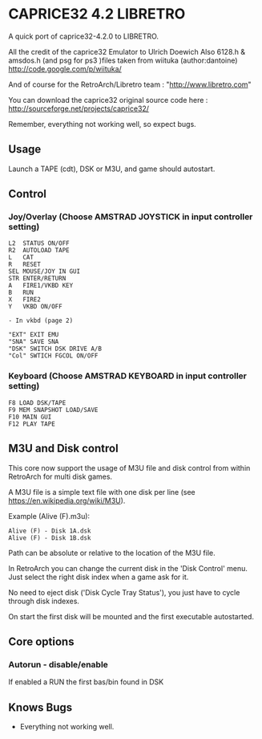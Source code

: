 
# CAPRICE32 4.2 LIBRETRO 
	 
A quick port of caprice32-4.2.0 to LIBRETRO.
	
All the credit of the caprice32 Emulator to Ulrich Doewich 
Also 6128.h & amsdos.h (and psg for ps3 )files taken from wiituka (author:dantoine)
http://code.google.com/p/wiituka/

And of course for the RetroArch/Libretro team : "http://www.libretro.com"

You can download the caprice32 original source code here :
	http://sourceforge.net/projects/caprice32/

Remember, everything not working well, so expect bugs.

## Usage 

Launch a TAPE (cdt), DSK or M3U, and game should autostart.

## Control

### Joy/Overlay  (Choose AMSTRAD JOYSTICK in input controller setting)

```
L2  STATUS ON/OFF
R2  AUTOLOAD TAPE
L   CAT
R   RESET
SEL MOUSE/JOY IN GUI
STR ENTER/RETURN
A   FIRE1/VKBD KEY
B   RUN
X   FIRE2
Y   VKBD ON/OFF

- In vkbd (page 2) 

"EXT" EXIT EMU
"SNA" SAVE SNA
"DSK" SWITCH DSK DRIVE A/B
"Col" SWTICH FGCOL ON/OFF
```

### Keyboard (Choose AMSTRAD KEYBOARD in input controller setting)

```
F8 LOAD DSK/TAPE
F9 MEM SNAPSHOT LOAD/SAVE
F10 MAIN GUI
F12 PLAY TAPE
```

## M3U and Disk control

This core now support the usage of M3U file and disk control from within RetroArch for multi disk games.

A M3U file is a simple text file with one disk per line (see https://en.wikipedia.org/wiki/M3U).

Example (Alive (F).m3u):
```
Alive (F) - Disk 1A.dsk
Alive (F) - Disk 1B.dsk
```
Path can be absolute or relative to the location of the M3U file.

In RetroArch you can change the current disk in the 'Disk Control' menu. Just select the right disk index when a game ask for it.

No need to eject disk ('Disk Cycle Tray Status'), you just have to cycle through disk indexes.

On start the first disk will be mounted and the first executable autostarted.

## Core options

### Autorun - 	disable/enable

If enabled a RUN the first bas/bin found in DSK

## Knows Bugs 

- Everything not working well.


